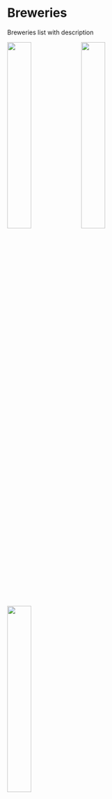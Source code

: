 # Breweries
Breweries list with description


<img src="https://user-images.githubusercontent.com/29354959/100149524-01d3b580-2ea7-11eb-9ae6-6645b4e96dab.png" width=33%> <img src="https://user-images.githubusercontent.com/29354959/100149528-039d7900-2ea7-11eb-9d16-ab6b96e18fa8.png" width=33%> <img src="https://user-images.githubusercontent.com/29354959/100149533-04cea600-2ea7-11eb-91a5-9143516027b6.png" width=33%>
